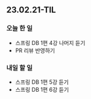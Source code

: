 ## 23.02.21-TIL

### 오늘 한 일
- 스프링 DB 1편 4강 나머지 듣기
- PR 리뷰 반영하기

### 내일 할 일
- 스프링 DB 1편 5강 듣기
- 스프링 DB 1편 6강 듣기 
